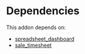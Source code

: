 # Dependencies

This addon depends on:

- [spreadsheet_dashboard](https://github.com/bringout/oca-ocb-report)
- [sale_timesheet](https://github.com/bringout/oca-ocb-sale)

